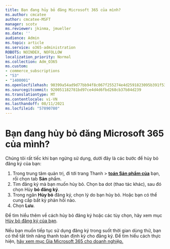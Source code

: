```yaml
---
title: Bạn đang hủy bỏ đăng Microsoft 365 của mình?
ms.author: cmcatee
author: cmcatee-MSFT
manager: scotv
ms.reviewer: jkinma, jmueller
ms.date: ''
audience: Admin
ms.topic: article
ms.service: o365-administration
ROBOTS: NOINDEX, NOFOLLOW
localization_priority: Normal
ms.collection: Adm_O365
ms.custom:
- commerce_subscriptions
- "53"
- "1400001"
ms.openlocfilehash: 90399a54ad9d77bb94f8c067f255274e4d2591823095b391f53ddf7514d338a6
ms.sourcegitcommit: 920051182781bd97ce4d4d6fbd268cb37b84d239
ms.translationtype: MT
ms.contentlocale: vi-VN
ms.lasthandoff: 08/11/2021
ms.locfileid: "57890780"
---
```

# <a name="canceling-your-microsoft-365-subscription"></a>Bạn đang hủy bỏ đăng Microsoft 365 của mình?

Chúng tôi rất tiếc khi bạn ngừng sử dụng, dưới đây là các bước để hủy bỏ đăng ký của bạn:

1. Trong trung tâm quản trị, đi tới trang Thanh  >  **[toán Sản phẩm của](https://go.microsoft.com/fwlink/p/?linkid=842054)** bạn, rồi chọn tab **Sản** phẩm.
2. Tìm đăng ký mà bạn muốn hủy bỏ. Chọn ba dot (thao tác khác), sau đó chọn Hủy **bỏ đăng ký**.
3. Trong ngăn **Hủy bỏ** đăng ký, chọn lý do bạn hủy bỏ. Hoặc bạn có thể cung cấp bất kỳ phản hồi nào.
4. Chọn **Lưu**.

Để tìm hiểu thêm về cách hủy bỏ đăng ký hoặc các tùy chọn, hãy xem mục [Hủy bỏ đăng ký của bạn](https://docs.microsoft.com/microsoft-365/commerce/subscriptions/cancel-your-subscription).

Nếu bạn muốn tiếp tục sử dụng đăng ký trong suốt thời gian dùng thử, bạn có thể tắt tính năng thanh toán định kỳ cho đăng ký. Để tìm hiểu cách thực hiện, [hãy xem mục Gia Microsoft 365 cho doanh nghiệp.](https://docs.microsoft.com/microsoft-365/commerce/subscriptions/renew-your-subscription)